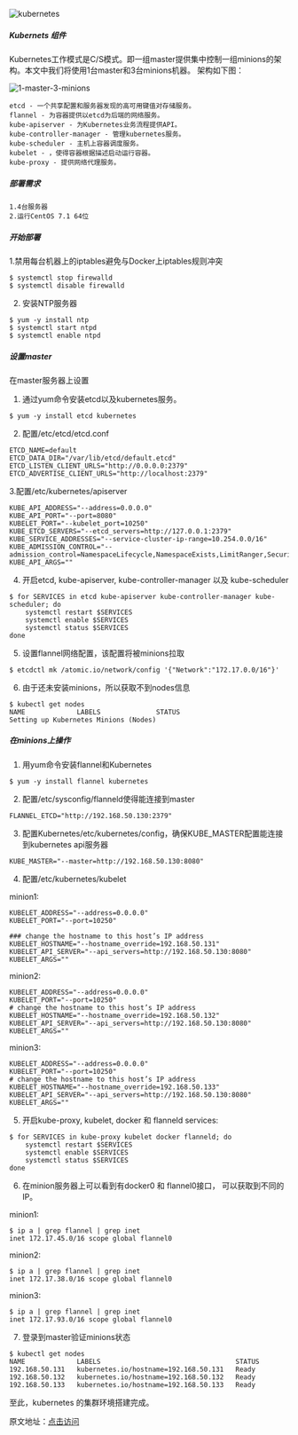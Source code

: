 <!--
author: os4uinfo
head: https://os4u.info/blog/img/sun.png
date: 2017-05-17
title: Centos 7 上安装Kubernetes集群（转载）
tags: Docker
images: https://os4u.info/blog/img/sun.png
category: Docker
status: publish
summary: Docker容器技术是当下比较热门的技术，业务应用逐渐转向容器化，掌握容器集群管理也是运维技能必要条件。从Kubernetes开始，走进一个容器的世界吧。
-->




![kubernetes](https://severalnines.com/sites/default/files/kube7-logo.png)

##### Kubernets 组件
Kubernetes工作模式是C/S模式。即一组master提供集中控制一组minions的架构。本文中我们将使用1台master和3台minions机器。
架构如下图：


![1-master-3-minions](https://severalnines.com/sites/default/files/kube7-arch.png)

```
etcd - 一个共享配置和服务器发现的高可用键值对存储服务。
flannel - 为容器提供以etcd为后端的网络服务。
kube-apiserver - 为Kubernetes业务流程提供API。
kube-controller-manager - 管理kubernetes服务。
kube-scheduler - 主机上容器调度服务。
kubelet - ，使得容器根据描述启动运行容器。
kube-proxy - 提供网络代理服务。
```

##### 部署需求

```
1.4台服务器
2.运行CentOS 7.1 64位
```

##### 开始部署

1.禁用每台机器上的iptables避免与Docker上iptables规则冲突

```
$ systemctl stop firewalld
$ systemctl disable firewalld
```

2. 安装NTP服务器

```
$ yum -y install ntp
$ systemctl start ntpd
$ systemctl enable ntpd
```

##### 设置master

在master服务器上设置

1. 通过yum命令安装etcd以及kubernetes服务。

```
$ yum -y install etcd kubernetes
```

2. 配置/etc/etcd/etcd.conf

```
ETCD_NAME=default
ETCD_DATA_DIR="/var/lib/etcd/default.etcd"
ETCD_LISTEN_CLIENT_URLS="http://0.0.0.0:2379"
ETCD_ADVERTISE_CLIENT_URLS="http://localhost:2379"
```

3.配置/etc/kubernetes/apiserver

```
KUBE_API_ADDRESS="--address=0.0.0.0"
KUBE_API_PORT="--port=8080"
KUBELET_PORT="--kubelet_port=10250"
KUBE_ETCD_SERVERS="--etcd_servers=http://127.0.0.1:2379"
KUBE_SERVICE_ADDRESSES="--service-cluster-ip-range=10.254.0.0/16"
KUBE_ADMISSION_CONTROL="--admission_control=NamespaceLifecycle,NamespaceExists,LimitRanger,SecurityContextDeny,ResourceQuota"
KUBE_API_ARGS=""
```

4. 开启etcd, kube-apiserver, kube-controller-manager 以及 kube-scheduler

```
$ for SERVICES in etcd kube-apiserver kube-controller-manager kube-scheduler; do
    systemctl restart $SERVICES
    systemctl enable $SERVICES
    systemctl status $SERVICES 
done
```

5. 设置flannel网络配置，该配置将被minions拉取

```
$ etcdctl mk /atomic.io/network/config '{"Network":"172.17.0.0/16"}'
```

6. 由于还未安装minions，所以获取不到nodes信息

```
$ kubectl get nodes
NAME             LABELS              STATUS
Setting up Kubernetes Minions (Nodes)
```


##### 在minions上操作

1. 用yum命令安装flannel和Kubernetes

```
$ yum -y install flannel kubernetes
```

2. 配置/etc/sysconfig/flanneld使得能连接到master

```
FLANNEL_ETCD="http://192.168.50.130:2379"
```

3. 配置Kubernetes/etc/kubernetes/config，确保KUBE_MASTER配置能连接到kubernetes api服务器

```
KUBE_MASTER="--master=http://192.168.50.130:8080"
```

4. 配置/etc/kubernetes/kubelet

minion1:

```
KUBELET_ADDRESS="--address=0.0.0.0"
KUBELET_PORT="--port=10250"

### change the hostname to this host’s IP address
KUBELET_HOSTNAME="--hostname_override=192.168.50.131"
KUBELET_API_SERVER="--api_servers=http://192.168.50.130:8080"
KUBELET_ARGS=""
```

minion2:
```
KUBELET_ADDRESS="--address=0.0.0.0"
KUBELET_PORT="--port=10250"
# change the hostname to this host’s IP address
KUBELET_HOSTNAME="--hostname_override=192.168.50.132"
KUBELET_API_SERVER="--api_servers=http://192.168.50.130:8080"
KUBELET_ARGS=""
```

minion3:

```
KUBELET_ADDRESS="--address=0.0.0.0"
KUBELET_PORT="--port=10250"
# change the hostname to this host’s IP address
KUBELET_HOSTNAME="--hostname_override=192.168.50.133"
KUBELET_API_SERVER="--api_servers=http://192.168.50.130:8080"
KUBELET_ARGS=""
```


5. 开启kube-proxy, kubelet, docker 和 flanneld services:

```
$ for SERVICES in kube-proxy kubelet docker flanneld; do
    systemctl restart $SERVICES
    systemctl enable $SERVICES
    systemctl status $SERVICES 
done
```

6. 在minion服务器上可以看到有docker0 和 flannel0接口， 可以获取到不同的IP。


minion1:

```
$ ip a | grep flannel | grep inet
inet 172.17.45.0/16 scope global flannel0
```

minion2:

```
$ ip a | grep flannel | grep inet
inet 172.17.38.0/16 scope global flannel0
```

minion3:

```
$ ip a | grep flannel | grep inet
inet 172.17.93.0/16 scope global flannel0
```

7. 登录到master验证minions状态

```
$ kubectl get nodes
NAME             LABELS                                  STATUS
192.168.50.131   kubernetes.io/hostname=192.168.50.131   Ready
192.168.50.132   kubernetes.io/hostname=192.168.50.132   Ready
192.168.50.133   kubernetes.io/hostname=192.168.50.133   Ready
```

至此，kubernetes 的集群环境搭建完成。

原文地址：[点击访问](https://severalnines.com/blog/installing-kubernetes-cluster-minions-centos7-manage-pods-services)
